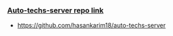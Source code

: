 


### [Auto-techs-server repo link](https://github.com/hasankarim18/auto-techs-server)
- https://github.com/hasankarim18/auto-techs-server

